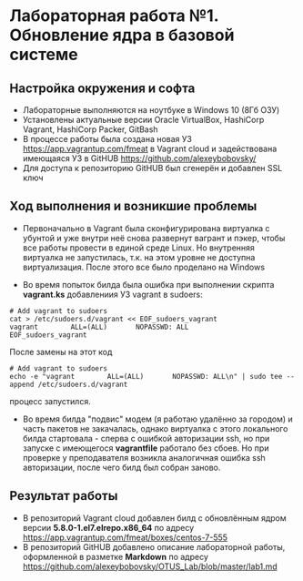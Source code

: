 # Лабораторная работа №1.  Обновление ядра в базовой системе 

## Настройка окружения и софта

* Лабораторные выполняются на ноутбуке в Windows 10 (8Гб ОЗУ)
* Установлены актуальные версии Oracle VirtualBox, HashiCorp Vagrant, HashiCorp Packer, GitBash
* В процессе работы была создана новая УЗ  https://app.vagrantup.com/fmeat  в Vagrant cloud и задействована имеющаяся УЗ в GitHUB https://github.com/alexeybobovsky/
* Для доступа к репозиторию GitHUB был сгенерён и добавлен SSL ключ

## Ход выполнения и возникшие проблемы

* Первоначально в Vagrant была сконфигурирована виртуалка с убунтой и уже внутри неё снова развернут вагрант и пэкер, чтобы все работы провести в единой среде Linux. Но внутренняя виртуалка не запустилась, т.к. на этом уровне не доступна виртуализация. После этого все было проделано на Windows

* Во время попыток билда была ошибка при выполнении скрипта **vagrant.ks** добавлениия УЗ vagrant в sudoers: 
```
# Add vagrant to sudoers
cat > /etc/sudoers.d/vagrant << EOF_sudoers_vagrant
vagrant        ALL=(ALL)       NOPASSWD: ALL
EOF_sudoers_vagrant 
``` 
После замены на этот код
``` 
# Add vagrant to sudoers
echo -e "vagrant        ALL=(ALL)       NOPASSWD: ALL\n" | sudo tee --append /etc/sudoers.d/vagrant 
``` 
процесс запустился.

* Во время билда "подвис" модем (я работаю удалённо за городом) и часть пакетов не закачалась, однако виртуалка с этого локального билда  стартовала - сперва с ошибкой авторизации ssh, но при запуске с имеющегося **vagrantfile** работало без сбоев. Но при проверке у преподавателя возникла аналогичная ошибка ssh авторизации, после чего билд был собран заново.

## Результат работы

* В репозиторий Vagrant cloud добавлен билд с обновлённым ядром версии **5.8.0-1.el7.elrepo.x86_64** по адресу https://app.vagrantup.com/fmeat/boxes/centos-7-555
* В репозиторий GitHUB добавлено описание лабораторной работы, оформленной в разметке **Markdown** по адресу https://github.com/alexeybobovsky/OTUS_Lab/blob/master/lab1.md


 



